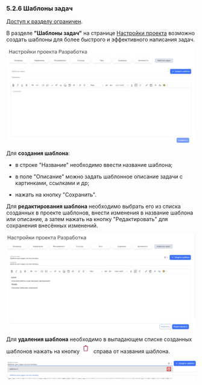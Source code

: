 ### 5.2.6 Шаблоны задач

[Доступ к разделу ограничен](../../9_roles_&_access/9.2_access.md). 

В разделе **"Шаблоны задач"** на странице [Настройки проекта](../5.2_settings.md) возможно создать шаблоны для более быстрого и эффективного написания задач.

![5.2.6-1](/imgs/5.2.6-1.jpg)

Для **создания шаблона**:

- в строке "Название" необходимо ввести название шаблона;

- в поле "Описание" можно задать шаблонное описание задачи с картинками, ссылками и др;

- нажать на кнопку "Сохранить".

Для **редактирования шаблона** необходимо выбрать его из списка созданных в проекте шаблонов, внести изменения в название шаблона или описание, а затем нажать на кнопку "Редактировать" для сохранения внесённых изменений. 

![5.2.6-2](/imgs/5.2.6-2.jpg)

Для **удаления шаблона** необходимо в выпадающем списке созданных шаблонов нажать на кнопку ![удалить](/imgs/удалить.jpg) справа от названия шаблона.

![5.2.6-3](/imgs/5.2.6-3.jpg)

